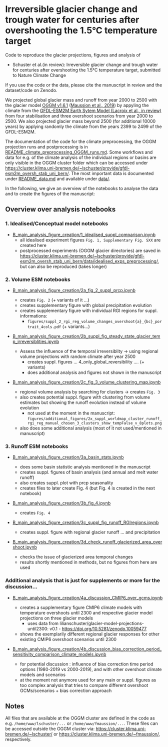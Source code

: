 # Irreversible glacier change and trough water for centuries after overshooting the 1.5°C temperature target
Code to reproduce the glacier projections, figures and analysis of 
- Schuster et al.(in review): Irreversible glacier change and trough water for centuries after overshooting the 1.5°C temperature target, submitted to Nature Climate Change

If you use the code or the data, please cite the manuscript in review and the dataset/code on Zenodo. 

We projected global glacier mass and runoff from year 2000 to 2500 with the glacier model [OGGM v1.6.1](https://doi.org/10.5281/zenodo.8287580) ([Maussion et al., 2019](https://www.geosci-model-dev.net/12/909/2019/)) by appyling the climate from the [GFDL-ESM2M Earth Sytem Model (Lacroix et al., in review)](https://doi.org/10.22541/essoar.171588258.80079180/v1) from four stabilisation and three overshoot scenarios from year 2000 to 2500. We also projected glacier mass beyond 2500 (for additional 10000 years) by applying randomly the climate from the years 2399 to 2499 of the GFDL-ESM2M. 


The documentation of the code for the climate preprocessing, the OGGM projection runs and postprocessing is in [README_climate_preprocessing_OGGM_runs.md](README_climate_preprocessing_OGGM_runs.md). Some workflows and data for e.g. of the climate analysis of the individual regions or basins are only visible in the OGGM cluster folder which can be accessed under https://cluster.klima.uni-bremen.de/~lschuster/provide/gfdl-esm2m_oversh_stab_uni_bern/. The most important data is documented under [README_data.md](README_data.md) and available under [data/](data/).

In the following, we give an overview of the notebooks to analyse the data and to create the figures of the manuscript:

## Overview over analysis notebooks

### 1. Idealised/Conceptual model notebooks

- [B_main_analysis_figure_creation/1_idealised_suppl_comparison.ipynb](B_main_analysis_figure_creation/1_idealised_suppl_comparison.ipynb)
    - all idealised experiment figures `Fig. 1, Supplementary Fig. SXX` are created here
    - postprocessed experiments (OGGM glacier directories) are saved in https://cluster.klima.uni-bremen.de/~lschuster/provide/gfdl-esm2m_oversh_stab_uni_bern/data/idealised_exps_preprocessing/, but can also be reproduced (takes longer) 
    

         
### 2. Volume ESM notebooks
  
- [B_main_analysis_figure_creation/2a_fig_2_suppl_prcp.ipynb](B_main_analysis_figure_creation/2a_fig_2_suppl_prcp.ipynb)
    - creates `Fig. 2` (+ variants of it ...)
    - creates supplementary figure with global precipitation evolution 
    - creates supplementary figure with individual RGI regions for suppl. informations: 
        - `figures/suppl_2_rgi_reg_volume_changes_overshoot{a}_{bc}_portrait_4cols.pdf` (+ variants...)

- [B_main_analysis_figure_creation/2b_suppl_fig_steady_state_glacier_temp_irreversiblities.ipynb](B_main_analysis_figure_creation/2b_suppl_fig_steady_state_glacier_temp_irreversiblities.ipynb)
    - Assess the influence of the temporal irreversiblity -> using regional volume projections with random climate after year 2500 
        - creates suppl. figures ... 4_only_global_reversibility .... (+ variants)
        - does additional analysis and figures not shown in the manuscript 
        

- [B_main_analysis_figure_creation/2c_fig_3_volume_clustering_map.ipynb](B_main_analysis_figure_creation/2c_fig_3_volume_clustering_map.ipynb) 
    - regional volume analysis by searching for clusters -> creates `Fig. 3`
    - also creates potential suppl. figure with clustering from volume estimates but showing the runoff evolution instead of volume evolution
        - not used at the moment in the manuscript: `figures/additional_figures/2x_suppl_worldmap_cluster_runoff_rgi_reg_manual_chosen_3_clusters_show_tempFalse_v_8plots.png`
    - also does some additional analysis (most of it not used/mentioned in manuscript)
    
### 3. Runoff ESM notebooks 
 
- [B_main_analysis_figure_creation/3a_basin_stats.ipynb](B_main_analysis_figure_creation/3a_basin_stats.ipynb)  
    - does some basin statistic analysis mentioned in the manuscript 
    - creates suppl. figures of basin analysis (and annual and melt water runoff)
    - also creates suppl. plot with prcp seasonality    
    - creates files to later create Fig. 4 (but Fig. 4 is created in the next notebook)
 
 - [B_main_analysis_figure_creation/3b_fig_4.ipynb](B_main_analysis_figure_creation/3b_fig_4.ipynb) 
     - creates `Fig. 4`

- [B_main_analysis_figure_creation/3c_suppl_fig_runoff_RGIregions.ipynb](B_main_analysis_figure_creation/3c_suppl_fig_runoff_RGIregions.ipynb)
    - creates suppl. figure with regional glacier runoff ... and precipitation 
    
- [B_main_analysis_figure_creation/3d_check_runoff_glacierized_area_overshoot.ipynb](B_main_analysis_figure_creation/3d_check_runoff_glacierized_area_overshoot.ipynb)
    - checks the issue of glacierized area temporal changes 
    - results shortly mentioned in methods, but no figures from here are used

### Additional analysis that is just for supplements or more for the discussion... 

- [B_main_analysis_figure_creation/4a_discussion_CMIP6_over_gcms.ipynb](B_main_analysis_figure_creation/4a_discussion_CMIP6_over_gcms.ipynb) 
    - creates a supplementary figure CMIP6 climate models with temperature overshoots until 2300 and respective glacier model projections on three glacier models
        - uses data from lilianschuster/glacier-model-projections-until2300: v0.1 - https://doi.org/10.5281/zenodo.10059477
    - shows the exemplarily different regional glacier responses for other existing CMIP6 overshoot scenarios until 2300
  
- [B_main_analysis_figure_creation/4b_discussion_bias_correction_period_sensitivity_comparison_climate_models.ipynb](B_main_analysis_figure_creation/4b_discussion_bias_correction_period_sensitivity_comparison_climate_models.ipynb)
    - for potential discussion : influence of bias correction time period options (1980-2019 vs 2000-2019), and with other overshoot climate models and scenarios
    - at the moment not anymore used for any main or suppl. figures as too complex analysis that tries to compare different overshoot GCMs/scenarios + bias correction approach
    
    
## Notes
All files that are available at the OGGM cluster are defined in the code as e.g. `/home/www/lschuster/...` or `/home/www/fmaussion/...`. These files can be accessed outside the OGGM cluster via: https://cluster.klima.uni-bremen.de/~lschuster/ or https://cluster.klima.uni-bremen.de/~fmaussion/, respectively. 

        
        

